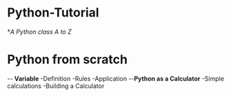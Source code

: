 # Python-Tutorial
**A Python class A to Z*
# Python from scratch
-- **Variable** 
    -Definition
    -Rules
    -Application
--**Python as a Calculator**
    -Simple calculations
    -Building a Calculator
